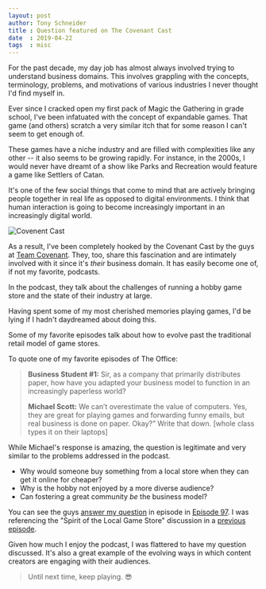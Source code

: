 ```yaml
---
layout: post
author: Tony Schneider
title : Question featured on The Covenant Cast
date  : 2019-04-22
tags  : misc
---
```


For the past decade, my day job has almost always involved trying to understand business domains.
This involves grappling with the concepts, terminology, problems, and motivations of various industries I never thought I'd find myself in.

Ever since I cracked open my first pack of Magic the Gathering in grade school, I've been infatuated with the concept of expandable games.
That game (and others) scratch a very similar itch that for some reason I can't seem to get enough of.

These games have a niche industry and are filled with complexities like any other -- it also seems to be growing rapidly.
For instance, in the 2000s, I would never have dreamt of a show like Parks and Recreation would feature a game like Settlers of Catan.

It's one of the few social things that come to mind that are actively bringing people together in real life as opposed to digital environments.
I think that human interaction is going to become increasingly important in an increasingly digital world.

![Covenent Cast](/images/covenant-cast.png)

As a result, I've been completely hooked by the Covenant Cast by the guys at [Team Covenant](https://teamcovenant.com).
They, too, share this fascination and are intimately involved with it since it's _their_ business domain.
It has easily become one of, if not my favorite, podcasts.

In the podcast, they talk about the challenges of running a hobby game store and the state of their industry at large.

Having spent some of my most cherished memories playing games, I'd be lying if I hadn't daydreamed about doing this.

Some of my favorite episodes talk about how to evolve past the traditional retail model of game stores.

To quote one of my favorite episodes of The Office:

> **Business Student #1:** Sir, as a company that primarily distributes paper, how have you adapted your business model to function in an increasingly paperless world?
>
> **Michael Scott:** We can’t overestimate the value of computers. Yes, they are great for playing games and forwarding funny emails, but real business is done on paper. Okay?” Write that down. [whole class types it on their laptops]

While Michael's response is amazing, the question is legitimate and very similar to the problems addressed in the podcast.

* Why would someone buy something from a local store when they can get it online for cheaper?
* Why is the hobby not enjoyed by a more diverse audience?
* Can fostering a great community _be_ the business model?

You can see the guys [answer my question](https://youtu.be/SSRfiu7j9KM?t=3194) in episode in [Episode 97](https://youtu.be/SSRfiu7j9KM).
I was referencing the "Spirit of the Local Game Store" discussion in a [previous episode](https://youtu.be/3A8-KhqzJP4).

Given how much I enjoy the podcast, I was flattered to have my question discussed.
It's also a great example of the evolving ways in which content creators are engaging with their audiences.

> Until next time, keep playing. :sunglasses:
